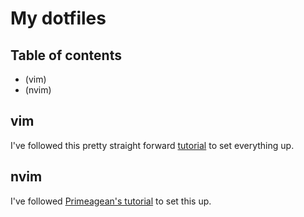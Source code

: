 # My dotfiles

## Table of contents
- (vim)
- (nvim)

## vim

I've followed this pretty straight forward [tutorial](https://www.freecodecamp.org/news/vimrc-configuration-guide-customize-your-vim-editor/) to set everything up.

## nvim

I've followed [Primeagean's tutorial](https://www.youtube.com/watch?v=w7i4amO_zaE) to set this up.

